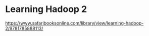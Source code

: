 # Learning Hadoop 2

https://www.safaribooksonline.com/library/view/learning-hadoop-2/9781785888113/
